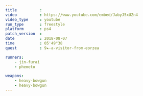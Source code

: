 ```yaml
---
title          :
video          : https://www.youtube.com/embed/JabyJ5xUZn4
video_type     : youtube
run_type       : freestyle
platform       : ps4
patch_version  :
date           : 2018-08-07
time           : 05'49"38
quest          : 9★-a-visitor-from-eorzea

runners:
    - jin-furai
    - phemeto

weapons:
    - heavy-bowgun
    - heavy-bowgun
---
```

